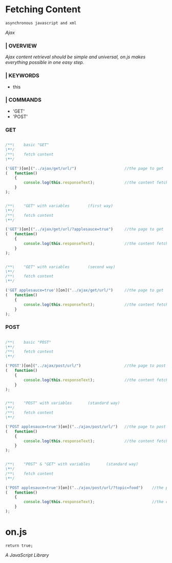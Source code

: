 Fetching Content
====================================
    asynchronous javascript and xml
_Ajax_

### | OVERVIEW
_Ajax content retrieval should be simple and universal, on.js makes everything possible in one easy step._

### | KEYWORDS
 * this

### | COMMANDS
 * 'GET'
 * 'POST'

### GET

```javascript

/**\	basic "GET"
\**/
/**\	fetch content
\**/

('GET')[on]("../ajax/get/url/")						//the page to get
(	function()
	{
		console.log(this.responseText);				//the content fetched
	}
);

```

```javascript

/**\	"GET" with variables		(first way)
\**/
/**\	fetch content
\**/

('GET')[on]("../ajax/get/url/?applesauce=true")		//the page to get
(	function()
	{
		console.log(this.responseText);				//the content fetched
	}
);

```

```javascript

/**\	"GET" with variables		(second way)
\**/
/**\	fetch content
\**/

('GET applesauce=true')[on]("../ajax/get/url/")		//the page to get
(	function()
	{
		console.log(this.responseText);				//the content fetched
	}
);

```

### POST

```javascript

/**\	basic "POST"
\**/
/**\	fetch content
\**/

('POST')[on]("../ajax/post/url/")					//the page to post to
(	function()
	{
		console.log(this.responseText);				//the content fetched
	}
);

```

```javascript

/**\	"POST" with variables		(standard way)
\**/
/**\	fetch content
\**/

('POST applesauce=true')[on]("../ajax/post/url/")	//the page to post to
(	function()
	{
		console.log(this.responseText);				//the content fetched
	}
);

```

```javascript

/**\	"POST" & "GET" with variables		(standard way)
\**/
/**\	fetch content
\**/

('POST applesauce=true')[on]("../ajax/post/url/?topic=food")	//the page to post/get
(	function()
	{
		console.log(this.responseText);							//the content fetched
	}
);

```


on.js
====================================
    return true;

_A JavaScript Library_ 


